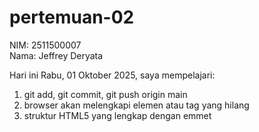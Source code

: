 # pertemuan-02
NIM: 2511500007<br>
Nama: Jeffrey Deryata

Hari ini Rabu, 01 Oktober 2025, saya mempelajari:
<ol>
    <li>git add, git commit, git push origin main</li>
    <li>browser akan melengkapi elemen atau tag yang hilang</li>
    <li>struktur HTML5 yang lengkap dengan emmet</li>
</ol>
